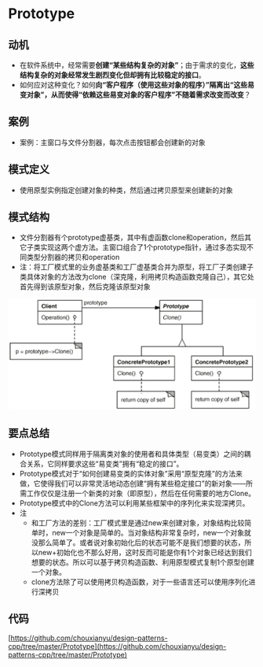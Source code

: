 # Prototype

## 动机

* 在软件系统中，经常需要**创建“某些结构复杂的对象”**；由于需求的变化，**这些结构复杂的对象经常发生剧烈变化但却拥有比较稳定的接口**。
* 如何应对这种变化？如何**向“客户程序（使用这些对象的程序）”隔离出“这些易变对象”，从而使得“依赖这些易变对象的客户程序”不随着需求改变而改变**？

## 案例

* 案例：主窗口与文件分割器，每次点击按钮都会创建新的对象

## 模式定义

* 使用原型实例指定创建对象的种类，然后通过拷贝原型来创建新的对象

## 模式结构

* 文件分割器有个prototype虚基类，其中有虚函数clone和operation，然后其它子类实现这两个虚方法。主窗口组合了1个prototype指针，通过多态实现不同类型分割器的拷贝和operation
* 注：将工厂模式里的业务虚基类和工厂虚基类合并为原型，将工厂子类创建子类具体对象的方法改为clone（深克隆，利用拷贝构造函数克隆自己），其它处首先得到该原型对象，然后克隆该原型对象

![](./images/Prototype.png)

## 要点总结

* Prototype模式同样用于隔离类对象的使用者和具体类型（易变类）之间的耦合关系，它同样要求这些“易变类”拥有“稳定的接口”。
* Prototype模式对于“如何创建易变类的实体对象”采用“原型克隆”的方法来做，它使得我们可以非常灵活地动态创建“拥有某些稳定接口”的新对象——所需工作仅仅是注册一个新类的对象（即原型），然后在任何需要的地方Clone。
* Prototype模式中的Clone方法可以利用某些框架中的序列化来实现深拷贝。
* 注
  * 和工厂方法的差别：工厂模式里是通过new来创建对象，对象结构比较简单时，new一个对象是简单的。当对象结构非常复杂时，new一个对象就没那么简单了。或者说对象初始化后的状态可能不是我们想要的状态，所以new+初始化也不那么好用，这时反而可能是你有1个对象已经达到我们想要的状态。所以可以基于拷贝构造函数、利用原型模式复制1个原型创建一个对象。
  * clone方法除了可以使用拷贝构造函数，对于一些语言还可以使用序列化进行深拷贝

## 代码

[https://github.com/chouxianyu/design-patterns-cpp/tree/master/Prototype](https://github.com/chouxianyu/design-patterns-cpp/tree/master/Prototype)
